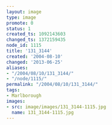 ```yaml
---
layout: image
type: image
promote: 0
status: 1
created_ts: 1092143603
changed_ts: 1372159435
node_id: 1115
title: '131_3144'
created: '2004-08-10'
changed: '2013-06-25'
aliases:
- "/2004/08/10/131_3144/"
- "/node/1115/"
permalink: "/2004/08/10/131_3144/"
tags:
- Marlborough
images:
- src: image/images/131_3144-1115.jpg
  name: 131_3144-1115.jpg
---
```



